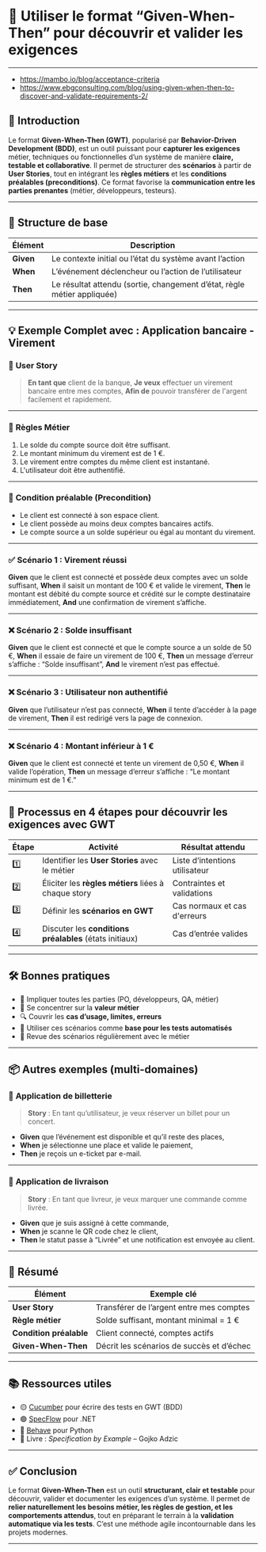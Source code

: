 # 🎯 Utiliser le format “Given-When-Then” pour découvrir et valider les exigences

---

- https://mambo.io/blog/acceptance-criteria
- https://www.ebgconsulting.com/blog/using-given-when-then-to-discover-and-validate-requirements-2/
  
## 📌 Introduction

Le format **Given-When-Then (GWT)**, popularisé par **Behavior-Driven Development (BDD)**, est un outil puissant pour **capturer les exigences** métier, techniques ou fonctionnelles d’un système de manière **claire, testable et collaborative**. Il permet de structurer des **scénarios** à partir de **User Stories**, tout en intégrant les **règles métiers** et les **conditions préalables (preconditions)**. Ce format favorise la **communication entre les parties prenantes** (métier, développeurs, testeurs).

---

## 🧩 Structure de base

| Élément   | Description                                                             |
| --------- | ----------------------------------------------------------------------- |
| **Given** | Le contexte initial ou l’état du système avant l’action                 |
| **When**  | L’événement déclencheur ou l’action de l’utilisateur                    |
| **Then**  | Le résultat attendu (sortie, changement d’état, règle métier appliquée) |

---

## 💡 Exemple Complet avec : Application bancaire - Virement

### 🧾 **User Story**

> **En tant que** client de la banque,
> **Je veux** effectuer un virement bancaire entre mes comptes,
> **Afin de** pouvoir transférer de l'argent facilement et rapidement.

---

### 📜 **Règles Métier**

1. Le solde du compte source doit être suffisant.
2. Le montant minimum du virement est de 1 €.
3. Le virement entre comptes du même client est instantané.
4. L'utilisateur doit être authentifié.

---

### 🔁 **Condition préalable (Precondition)**

* Le client est connecté à son espace client.
* Le client possède au moins deux comptes bancaires actifs.
* Le compte source a un solde supérieur ou égal au montant du virement.

---

### ✅ **Scénario 1 : Virement réussi**

**Given** que le client est connecté et possède deux comptes avec un solde suffisant,
**When** il saisit un montant de 100 € et valide le virement,
**Then** le montant est débité du compte source et crédité sur le compte destinataire immédiatement,
**And** une confirmation de virement s’affiche.

---

### ❌ **Scénario 2 : Solde insuffisant**

**Given** que le client est connecté et que le compte source a un solde de 50 €,
**When** il essaie de faire un virement de 100 €,
**Then** un message d’erreur s’affiche : “Solde insuffisant”,
**And** le virement n’est pas effectué.

---

### ❌ **Scénario 3 : Utilisateur non authentifié**

**Given** que l’utilisateur n’est pas connecté,
**When** il tente d’accéder à la page de virement,
**Then** il est redirigé vers la page de connexion.

---

### ❌ **Scénario 4 : Montant inférieur à 1 €**

**Given** que le client est connecté et tente un virement de 0,50 €,
**When** il valide l’opération,
**Then** un message d’erreur s’affiche : “Le montant minimum est de 1 €.”

---

## 🧭 Processus en 4 étapes pour découvrir les exigences avec GWT

| Étape | Activité                                                | Résultat attendu               |
| ----- | ------------------------------------------------------- | ------------------------------ |
| 1️⃣   | Identifier les **User Stories** avec le métier          | Liste d’intentions utilisateur |
| 2️⃣   | Éliciter les **règles métiers** liées à chaque story    | Contraintes et validations     |
| 3️⃣   | Définir les **scénarios en GWT**                        | Cas normaux et cas d'erreurs   |
| 4️⃣   | Discuter les **conditions préalables** (états initiaux) | Cas d’entrée valides           |

---

## 🛠️ Bonnes pratiques

* 🧠 Impliquer toutes les parties (PO, développeurs, QA, métier)
* 🎯 Se concentrer sur la **valeur métier**
* 🔍 Couvrir les **cas d’usage, limites, erreurs**
* 🧪 Utiliser ces scénarios comme **base pour les tests automatisés**
* 💬 Revue des scénarios régulièrement avec le métier

---

## 📦 Autres exemples (multi-domaines)

### 🎫 **Application de billetterie**

> **Story** : En tant qu’utilisateur, je veux réserver un billet pour un concert.

* **Given** que l’événement est disponible et qu’il reste des places,
* **When** je sélectionne une place et valide le paiement,
* **Then** je reçois un e-ticket par e-mail.

---

### 🚚 **Application de livraison**

> **Story** : En tant que livreur, je veux marquer une commande comme livrée.

* **Given** que je suis assigné à cette commande,
* **When** je scanne le QR code chez le client,
* **Then** le statut passe à “Livrée” et une notification est envoyée au client.

---

## 🧾 Résumé

| Élément                 | Exemple clé                               |
| ----------------------- | ----------------------------------------- |
| **User Story**          | Transférer de l’argent entre mes comptes  |
| **Règle métier**        | Solde suffisant, montant minimal = 1 €    |
| **Condition préalable** | Client connecté, comptes actifs           |
| **Given-When-Then**     | Décrit les scénarios de succès et d’échec |

---

## 📚 Ressources utiles

* 🟡 [Cucumber](https://cucumber.io/) pour écrire des tests en GWT (BDD)
* 🟢 [SpecFlow](https://specflow.org/) pour .NET
* 🔵 [Behave](https://behave.readthedocs.io/) pour Python
* 📘 Livre : *Specification by Example* – Gojko Adzic

---

## ✅ Conclusion

Le format **Given-When-Then** est un outil **structurant, clair et testable** pour découvrir, valider et documenter les exigences d’un système. Il permet de **relier naturellement les besoins métier, les règles de gestion, et les comportements attendus**, tout en préparant le terrain à la **validation automatique via les tests**. C’est une méthode agile incontournable dans les projets modernes.

---

